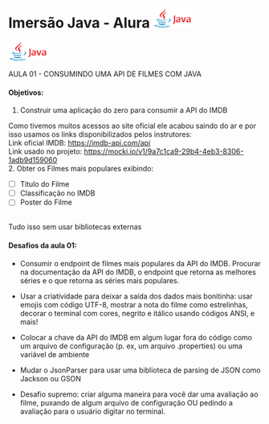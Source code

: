 # Imersão Java - Alura <img src="https://github.com/Rayane420/Java-alura/blob/main/Java-logo.png" width="80" height="40"/> 

<img src="https://github.com/Rayane420/Java-alura/blob/main/Java-logo.png" width="80" height="40"/> 


AULA 01 - CONSUMINDO UMA API DE FILMES COM JAVA
#### Objetivos: 
1. Construir uma aplicação do zero para consumir a API do IMDB <br>

Como tivemos muitos acessos ao site oficial ele acabou saindo do ar e por isso usamos os links disponibilizados pelos instrutores: <br>
Link oficial IMDB: https://imdb-api.com/api<br>
Link usado no projeto: https://mocki.io/v1/9a7c1ca9-29b4-4eb3-8306-1adb9d159060 <br>
2. Obter os Filmes mais populares exibindo:
  - [ ] Titulo do Filme
  - [ ] Classificação no IMDB
  - [ ] Poster do Filme
<br>
Tudo isso sem usar bibliotecas externas
 
#### Desafios da aula 01:
- Consumir o endpoint de filmes mais populares da API do IMDB. Procurar na documentação da API do IMDB, o endpoint que retorna as melhores séries e o que retorna as séries mais populares.

- Usar a criatividade para deixar a saída dos dados mais bonitinha: usar emojis com código UTF-8, mostrar a nota do filme como estrelinhas, decorar o terminal com cores, negrito e itálico usando códigos ANSI, e mais!

- Colocar a chave da API do IMDB em algum lugar fora do código como um arquivo de configuração (p. ex, um arquivo .properties) ou uma variável de ambiente

- Mudar o JsonParser para usar uma biblioteca de parsing de JSON como Jackson ou GSON

- Desafio supremo: criar alguma maneira para você dar uma avaliação ao filme, puxando de algum arquivo de configuração OU pedindo a avaliação para o usuário digitar no terminal.
